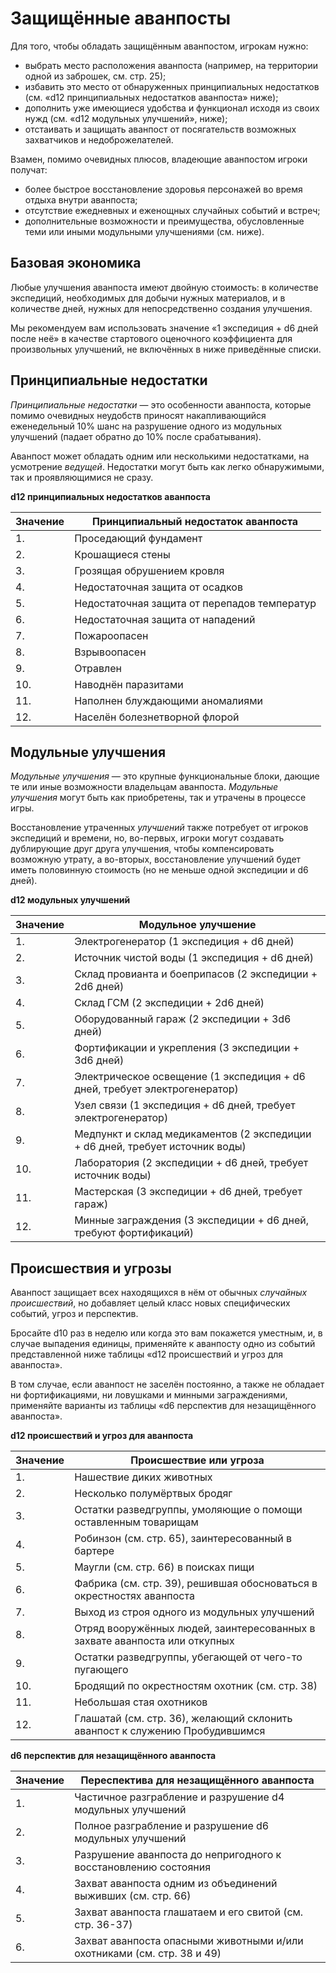 # Защищённые аванпосты

Для того, чтобы обладать защищённым аванпостом, игрокам нужно:

- выбрать место расположения аванпоста (например, на территории одной из заброшек, см. стр. 25);
- избавить это место от обнаруженных принципиальных недостатков (см. «d12 принципиальных недостатков аванпоста» ниже);
- дополнить уже имеющиеся удобства и функционал исходя из своих нужд (см. «d12 модульных улучшений», ниже);
- отстаивать и защищать аванпост от посягательств возможных захватчиков и недоброжелателей.

Взамен, помимо очевидных плюсов, владеющие аванпостом игроки получат:

- более быстрое восстановление здоровья персонажей во время отдыха внутри аванпоста;
- отсутствие ежедневных и еженощных случайных событий и встреч;
- дополнительные возможности и преимущества, обусловленные теми или иными модульными улучшениями (см. ниже).

## Базовая экономика

Любые улучшения аванпоста имеют двойную стоимость: в количестве экспедиций, необходимых для добычи нужных материалов, и в количестве дней, нужных для непосредственно создания улучшения.

Мы рекомендуем вам использовать значение «1 экспедиция + d6 дней после неё» в качестве стартового оценочного коэффициента для произвольных улучшений, не включённых в ниже приведённые списки.

## Принципиальные недостатки

*Принципиальные недостатки* — это особенности аванпоста, которые помимо очевидных неудобств приносят накапливающийся еженедельный 10% шанс на разрушение одного из модульных улучшений (падает обратно до 10% после срабатывания).

Аванпост может обладать одним или несколькими недостатками, на усмотрение *ведущей*. Недостатки могут быть как легко обнаружимыми, так и проявляющимися не сразу.

**d12 принципиальных недостатков аванпоста**

|Значение|Принципиальный недостаток аванпоста|
|--- |--- |
|1.|Проседающий фундамент|7.|Пожароопасен|
|2.|Крошащиеся стены|
|3.|Грозящая обрушением кровля|
|4.|Недостаточная защита от осадков|
|5.|Недостаточная защита от перепадов температур|
|6.|Недостаточная защита от нападений|
|7.|Пожароопасен|
|8.|Взрывоопасен|
|9.|Отравлен|
|10.|Наводнён паразитами|
|11.|Наполнен блуждающими аномалиями|
|12.|Населён болезнетворной флорой|

## Модульные улучшения

*Модульные улучшения* — это крупные функциональные блоки, дающие те или иные возможности владельцам аванпоста. *Модульные улучшения* могут быть как приобретены, так и утрачены в процессе игры.

Восстановление утраченных *улучшений* также потребует от игроков экспедиций и времени, но, во-первых, игроки могут создавать дублирующие друг друга улучшения, чтобы компенсировать возможную утрату, а во-вторых, восстановление улучшений будет иметь половинную стоимость (но не меньше одной экспедиции и d6 дней).

**d12 модульных улучшений**

|Значение|Модульное улучшение|
|--- |--- |
|1.|Электрогенератор (1 экспедиция + d6 дней)|
|2.|Источник чистой воды (1 экспедиция + d6 дней)|
|3.|Склад провианта и боеприпасов (2 экспедиции + 2d6 дней)|
|4.|Склад ГСМ (2 экспедиции + 2d6 дней)|
|5.|Оборудованный гараж (2 экспедиции + 3d6 дней)|
|6.|Фортификации и укрепления (3 экспедиции + 3d6 дней)|
|7.|Электрическое освещение (1 экспедиция + d6 дней, требует электрогенератор)|
|8.|Узел связи (1 экспедиция + d6 дней, требует электрогенератор)|
|9.|Медпункт и склад медикаментов (2 экспедиции + d6 дней, требует источник воды)|
|10.|Лаборатория (2 экспедиции + d6 дней, требует источник воды)|
|11.|Мастерская (3 экспедиции + d6 дней, требует гараж)|
|12.|Минные заграждения (3 экспедиции + d6 дней, требуют фортификаций)|

## Происшествия и угрозы

Аванпост защищает всех находящихся в нём от обычных *случайных происшествий*, но добавляет целый класс новых специфических событий, угроз и перспектив.

Бросайте d10 раз в неделю или когда это вам покажется уместным, и, в случае выпадения единицы, применяйте к аванпосту одно из событий представленной ниже таблицы «d12 происшествий и угроз для аванпоста».

В том случае, если аванпост не заселён постоянно, а также не обладает ни фортификациями, ни ловушками и минными заграждениями, применяйте варианты из таблицы «d6 перспектив для незащищённого аванпоста».

**d12 происшествий и угроз для аванпоста**

|Значение|Происшествие или угроза|
|--- |--- |
|1.|Нашествие диких животных|
|2.|Несколько полумёртвых бродяг|
|3.|Остатки разведгруппы, умоляющие о помощи оставленным товарищам|
|4.|Робинзон (см. стр. 65), заинтересованный в бартере|
|5.|Маугли (см. стр. 66) в поисках пищи|
|6.|Фабрика (см. стр. 39), решившая обосноваться в окрестностях аванпоста|
|7.|Выход из строя одного из модульных улучшений|
|8.|Отряд вооружённых людей, заинтересованных в захвате аванпоста или откупных|
|9.|Остатки разведгруппы, убегающей от чего-то пугающего|
|10.|Бродящий по окрестностям охотник (см. стр. 38)|
|11.|Небольшая стая охотников|
|12.|Глашатай (см. стр. 36), желающий склонить аванпост к служению Пробудившимся|

**d6 перспектив для незащищённого аванпоста**

|Значение|Переспектива для незащищённого аванпоста|
|--- |--- |
|1.|Частичное разграбление и разрушение d4 модульных улучшений|
|2.|Полное разграбление и разрушение d6 модульных улучшений|
|3.|Разрушение аванпоста до непригодного к восстановлению состояния|
4.|Захват аванпоста одним из объединений выживших (см. стр. 66)|
5.|Захват аванпоста глашатаем и его свитой (см. стр. 36-37)|
6.|Захват аванпоста опасными животными и/или охотниками (см. стр. 38 и 49)|
